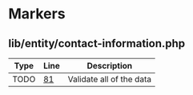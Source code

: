 # Markers

## lib/entity/contact-information.php

| Type | Line | Description |
|------|------|-------------|
| TODO | [81](../../lib/entity/contact-information.php#L81) | Validate all of the data |
